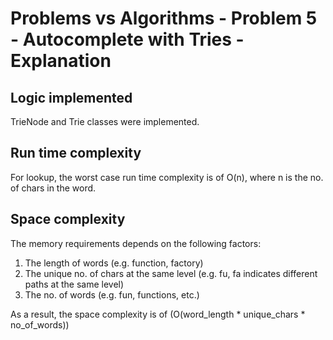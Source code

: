 # Problems vs Algorithms - Problem 5 - Autocomplete with Tries - Explanation

## Logic implemented
TrieNode and Trie classes were implemented.

## Run time complexity
For lookup, the worst case run time complexity is of O(n), where n is the no. of chars in the word.

## Space complexity
The memory requirements depends on the following factors:
1. The length of words (e.g. function, factory)
1. The unique no. of chars at the same level (e.g. fu, fa indicates different paths at the same level)
1. The no. of words (e.g. fun, functions, etc.)

As a result, the space complexity is of (O(word_length * unique_chars * no_of_words))
